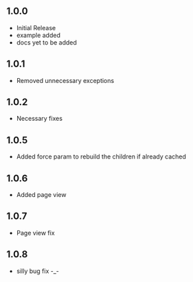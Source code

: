 ## 1.0.0

- Initial Release
- example added
- docs yet to be added

## 1.0.1

- Removed unnecessary exceptions

## 1.0.2

- Necessary fixes

## 1.0.5

- Added force param to rebuild the children if already cached

## 1.0.6

- Added page view

## 1.0.7

- Page view fix

## 1.0.8

- silly bug fix -\_-
